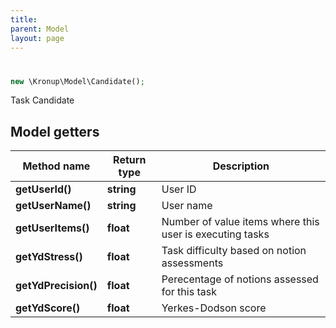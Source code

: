 ```yaml
---
title: 
parent: Model
layout: page
---
```


# 

```php
new \Kronup\Model\Candidate();
```

Task Candidate

## Model getters

Method name | Return type | Description
------------ | ------------- | -------------
**getUserId()** | **string** | User ID
**getUserName()** | **string** | User name
**getUserItems()** | **float** | Number of value items where this user is executing tasks
**getYdStress()** | **float** | Task difficulty based on notion assessments
**getYdPrecision()** | **float** | Perecentage of notions assessed for this task
**getYdScore()** | **float** | Yerkes-Dodson score

